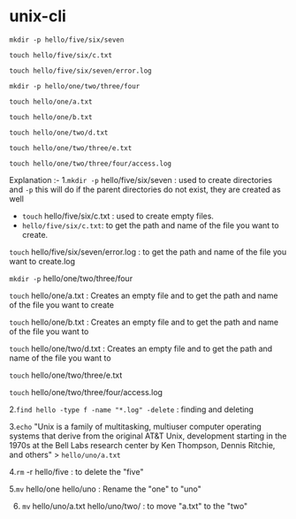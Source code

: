 # unix-cli

`mkdir -p hello/five/six/seven`

`touch hello/five/six/c.txt`

`touch hello/five/six/seven/error.log`

`mkdir -p hello/one/two/three/four`

`touch hello/one/a.txt`

`touch hello/one/b.txt`

`touch hello/one/two/d.txt`

`touch hello/one/two/three/e.txt`

`touch hello/one/two/three/four/access.log`


Explanation :-
1.`mkdir -p` hello/five/six/seven  : used to create directories and `-p` this will do if the parent directories do not exist, they are created as well

- `touch` hello/five/six/c.txt  :  used to create empty files.
- `hello/five/six/c.txt`: to get the path and name of the file you want to create.

`touch` hello/five/six/seven/error.log : to get the path and name of the file you want to create.log

`mkdir -p` hello/one/two/three/four 

`touch` hello/one/a.txt : Creates an empty file and to get the path and name of the file you want to create

`touch` hello/one/b.txt :  Creates an empty file and to get the path and name of the file you want to

`touch` hello/one/two/d.txt :  Creates an empty file and to get the path and name of the file you want to 

`touch` hello/one/two/three/e.txt

`touch` hello/one/two/three/four/access.log



2.`find hello -type f -name "*.log" -delete` : finding and deleting 

3.`echo` "Unix is a family of multitasking, multiuser computer operating systems that derive from the original AT&T Unix, development starting in the 1970s at the Bell Labs research center by Ken Thompson, Dennis Ritchie, and others" > `hello/uno/a.txt`

4.`rm` -r hello/five  : to delete the "five"

5.`mv` hello/one hello/uno  : Rename the "one" to "uno"

6. `mv` hello/uno/a.txt hello/uno/two/ : to move "a.txt" to the "two"

